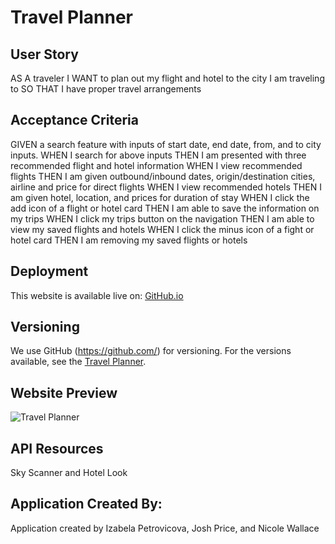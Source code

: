 # Travel Planner

## User Story 
AS A traveler 
I WANT to plan out my flight and hotel to the city I am traveling to
SO THAT I have proper travel arrangements

## Acceptance Criteria 
GIVEN a search feature with inputs of start date, end date, from, and to city inputs.
WHEN I search for above inputs
THEN I am presented with three recommended flight and hotel information 
WHEN I view recommended flights 
THEN I am given outbound/inbound dates, origin/destination cities, airline and price for direct flights
WHEN I view recommended hotels 
THEN I am given hotel, location, and prices for duration of stay
WHEN I click the add icon of a flight or hotel card
THEN I am able to save the information on my trips 
WHEN I click my trips button on the navigation
THEN I am able to view my saved flights and hotels
WHEN I click the minus icon of a fight or hotel card
THEN I am removing my saved flights or hotels 

## Deployment
This website is available live on: [GitHub.io](https://izabelacloud.github.io/Travel-Planner/)

## Versioning
We use GitHub (https://github.com/) for versioning. For the versions available, see the [Travel Planner](https://github.com/izabelacloud/Travel-Planner).

## Website Preview

![Travel Planner](TBD)

## API Resources
Sky Scanner and Hotel Look

## Application Created By: 
Application created by Izabela Petrovicova, Josh Price, and Nicole Wallace